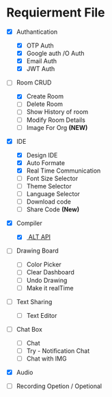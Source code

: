 # Requierment File
- [x] Authantication
  - [x] OTP Auth
  - [x] Google auth /O Auth
  - [x] Email Auth
  - [x] JWT Auth
- [ ] Room CRUD
  - [x] Create Room
  - [ ] Delete Room
  - [ ] Show History of room
  - [ ] Modify Room Details
  - [ ] Image For Org **(NEW)**
- [x] IDE 
  - [x] Design IDE
  - [x] Auto Formate
  - [x] Real Time Communication
  - [ ] Font Size Selector
  - [ ] Theme Selector
  - [ ] Language Selector
  - [ ] Download code
  - [ ] Share Code **(New)**
- [x] Compiler 
  - [x] [ ALT API](https://rapidapi.com/judge0-official/api/judge0-ce/)
- [ ] Drawing Board
   - [ ] Color Picker
   - [ ] Clear Dashboard
   - [ ] Undo Drawing
   - [ ] Make it realTime
- [ ] Text Sharing
   - [ ] Text Editor
- [ ] Chat Box
   - [ ] Chat
   - [ ] Try - Notification Chat
   - [ ]  Chat with IMG
- [x] Audio
- [ ] Recording Opetion / Opetional






